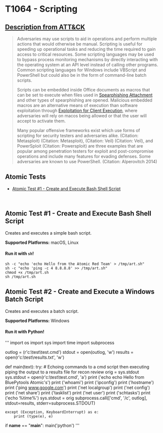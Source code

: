 # T1064 - Scripting
## [Description from ATT&CK](https://attack.mitre.org/wiki/Technique/T1064)
<blockquote>Adversaries may use scripts to aid in operations and perform multiple actions that would otherwise be manual. Scripting is useful for speeding up operational tasks and reducing the time required to gain access to critical resources. Some scripting languages may be used to bypass process monitoring mechanisms by directly interacting with the operating system at an API level instead of calling other programs. Common scripting languages for Windows include VBScript and PowerShell but could also be in the form of command-line batch scripts.

Scripts can be embedded inside Office documents as macros that can be set to execute when files used in [Spearphishing Attachment](https://attack.mitre.org/techniques/T1193) and other types of spearphishing are opened. Malicious embedded macros are an alternative means of execution than software exploitation through [Exploitation for Client Execution](https://attack.mitre.org/techniques/T1203), where adversaries will rely on macos being allowed or that the user will accept to activate them.

Many popular offensive frameworks exist which use forms of scripting for security testers and adversaries alike. (Citation: Metasploit) (Citation: Metasploit),  (Citation: Veil) (Citation: Veil), and PowerSploit (Citation: Powersploit) are three examples that are popular among penetration testers for exploit and post-compromise operations and include many features for evading defenses. Some adversaries are known to use PowerShell. (Citation: Alperovitch 2014)</blockquote>

## Atomic Tests

- [Atomic Test #1 - Create and Execute Bash Shell Script](#atomic-test-1---create-and-execute-bash-shell-script)


<br/>

## Atomic Test #1 - Create and Execute Bash Shell Script
Creates and executes a simple bash script.

**Supported Platforms:** macOS, Linux


#### Run it with `sh`!
```
sh -c "echo 'echo Hello from the Atomic Red Team' > /tmp/art.sh"
sh -c "echo 'ping -c 4 8.8.8.8' >> /tmp/art.sh"
chmod +x /tmp/art.sh
sh /tmp/art.sh
```

## Atomic Test #2 - Create and Execute a Windows Batch Script
Creates and executes a batch script.

**Supported Platforms:** Windows


#### Run it with Python!
'''
import os
import sys
import time
import subprocess

outlog = (r'c:\test\test.cmd')
stdout = open(outlog, 'w')
results = open(r'c:\test\results.txt', 'w')

def main(text):
    try:
    # Echoing commands to a cmd script then executing piping the output to a results file for recon review
        orig = sys.stdout
        sys.stdout = open(r'c:\test\test.cmd', 'a')
        print ('echo echo Hello from BluePytools Atomic\'s')
        print ('whoami')
        print ('ipconfig')
        print ('hostname')
        print ('ping www.google.com')
        print ('net localgroup')
        print ('net config')
        print ('net share')
        print ('tasklist')
        print ('net user')
        print ('schtasks')
        print ('echo %time%')
        sys.stdout = orig
        subprocess.call(['cmd', '/c', outlog], stdout=results, stderr=subprocess.STDOUT)

    except (Exception, KeyboardInterrupt) as e:
        print (type(e), e)
        
if __name__ == "__main__":
    main('python')
'''
<br/>
